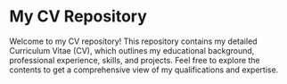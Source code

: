 # My CV Repository

Welcome to my CV repository! This repository contains my detailed Curriculum Vitae (CV), which outlines my educational background, professional experience, skills, and projects. Feel free to explore the contents to get a comprehensive view of my qualifications and expertise.

